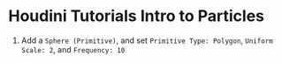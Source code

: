 # Houdini Tutorials Intro to Particles

1. Add a `Sphere (Primitive)`, and set `Primitive Type: Polygon`, `Uniform Scale: 2`, and `Frequency: 10`

